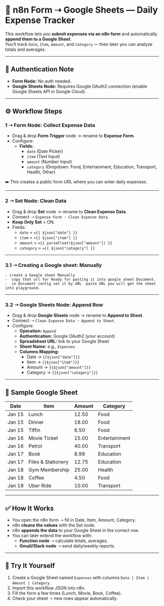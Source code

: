 # 📝 n8n Form ➝ Google Sheets — Daily Expense Tracker

This workflow lets you **submit expenses via an n8n form** and automatically **append them to a Google Sheet**.  
You’ll track `Date`, `Item`, `Amount`, and `Category` — then later you can analyze totals and averages.

---

## 🔑 Authentication Note
- **Form Node:** No auth needed.  
- **Google Sheets Node:** Requires Google OAuth2 connection (enable Google Sheets API in Google Cloud).

---

## ⚙️ Workflow Steps

### 1 ➝ Form Node: Collect Expense Data
- Drag & drop **Form Trigger** node → rename to **Expense Form**.  
- Configure:
  - **Fields:**
    - `date` (Date Picker)  
    - `item` (Text Input)  
    - `amount` (Number Input)  
    - `category` (Dropdown: Food, Entertainment, Education, Transport, Health, Other)  

➡️ This creates a public form URL where you can enter daily expenses.

---

### 2 ➝ Set Node: Clean Data
- Drag & drop **Set** node → rename to **Clean Expense Data**.  
- Connect ➝ `Expense Form ➝ Clean Expense Data`.  
- **Keep Only Set** = ON.  
- Fields:
  - `date` = `={{ $json["date"] }}`
  - `item` = `={{ $json["item"] }}`
  - `amount` = `={{ parseFloat($json["amount"]) }}`
  - `category` = `={{ $json["category"] }}`

---

### 3.1 ➝ Creating a Google sheet: Manually

    - create a Google sheet Manually 
    -  copy that url for Ready for pasting it into google sheet Document.
    -  in Document config set it by URL  paste URL you will get the sheet into playground.

---

### 3.2 ➝ Google Sheets Node: Append Row
- Drag & drop **Google Sheets** node → rename to **Append to Sheet**.  
- Connect ➝ `Clean Expense Data ➝ Append to Sheet`.  
- Configure:
  - **Operation:** `Append`  
  - **Authentication:** Google OAuth2 (your account)  
  - **Spreadsheet URL:** link to your Google Sheet  
  - **Sheet Name:** e.g., `Expenses`  
  - **Columns Mapping:**
    - Date → `{{$json["date"]}}`
    - Item → `{{$json["item"]}}`
    - Amount → `{{$json["amount"]}}`
    - Category → `{{$json["category"]}}`

---

## 📄 Sample Google Sheet

| Date    | Item          | Amount | Category      |
|---------|---------------|--------|---------------|
| Jan 15  | Lunch         | 12.50  | Food          |
| Jan 15  | Dinner        | 18.00  | Food          |
| Jan 15  | Tiffin        | 6.50   | Food          |
| Jan 16  | Movie Ticket  | 15.00  | Entertainment |
| Jan 16  | Petrol        | 40.00  | Transport     |
| Jan 17  | Book          | 8.99   | Education     |
| Jan 17  | Files & Stationery | 12.75 | Education |
| Jan 18  | Gym Membership | 25.00 | Health        |
| Jan 18  | Coffee        | 4.50   | Food          |
| Jan 18  | Uber Ride     | 10.00  | Transport     |

---

## ✅ How It Works
- You open the n8n form ➝ fill in Date, Item, Amount, Category.  
- n8n **cleans the values** with the Set node.  
- n8n **appends the data** to your Google Sheet in the correct row.  
- You can later extend the workflow with:
  - **Function node** ➝ calculate totals, averages.  
  - **Gmail/Slack node** ➝ send daily/weekly reports.  

---

## 🎯 Try It Yourself
1. Create a Google Sheet named `Expenses` with columns `Date | Item | Amount | Category`.  
2. Import this workflow JSON into n8n.  
3. Fill the form a few times (Lunch, Movie, Book, Coffee).  
4. Check your sheet ➝ new rows appear automatically.  
